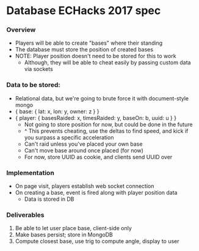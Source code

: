 # Database ECHacks 2017 spec

### Overview

* Players will be able to create "bases" where their standing
* The database must store the position of created bases
* NOTE: Player position doesn't need to be stored for this to work
  * Although, they will be able to cheat easily by passing custom data via sockets


### Data to be stored:
* Relational data, but we're going to brute force it with document-style mongo
* {
  base: {
    lat: x,
    lon: y,
    owner: z
  }
}
* {
  player: {
    basesRaided: x,
    timesRaided: y,
    baseOn: b,
    uuid: u
  }
}
  * Not going to store position for now, but could be done in the future
  * ^ This prevents cheating, use the deltas to find speed, and kick if you surpass a specific acceleration
  * Can't raid unless you've placed your own base
  * Can't move base around once placed (for now)
  * For now, store UUID as cookie, and clients send UUID over

### Implementation

* On page visit, players establish web socket connection
* On creating a base, event is fired along with player position data
  * Data is stored in DB

### Deliverables
1. Be able to let user place base, client-side only
2. Make bases persist; store in MongoDB
3. Compute closest base, use trig to compute angle, display to user
